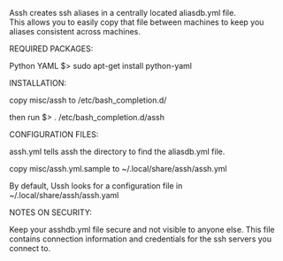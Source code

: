 Assh creates ssh aliases in a centrally located aliasdb.yml file.  
This allows you to easily copy that file between machines to keep
you aliases consistent across machines.



REQUIRED PACKAGES:

Python YAML
$> sudo apt-get install python-yaml


INSTALLATION:

copy misc/assh to /etc/bash_completion.d/

then run
$> . /etc/bash_completion.d/assh


CONFIGURATION FILES:

assh.yml tells assh the directory to find the aliasdb.yml file.

copy misc/assh.yml.sample to ~/.local/share/assh/assh.yml

By default, Ussh looks for a configuration file in 
~/.local/share/assh/assh.yaml

NOTES ON SECURITY:

Keep your asshdb.yml file secure and not visible to anyone
else.  This file contains connection information and
credentials for the ssh servers you connect to.


